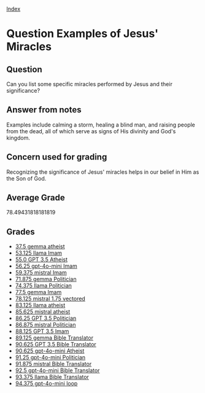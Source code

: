 
[Index](../../index.md)
# Question Examples of Jesus' Miracles
## Question
Can you list some specific miracles performed by Jesus and their significance?

## Answer from notes
Examples include calming a storm, healing a blind man, and raising people from the dead, all of which serve as signs of His divinity and God's kingdom.

## Concern used for grading
Recognizing the significance of Jesus' miracles helps in our belief in Him as the Son of God.

## Average Grade
78.49431818181819

## Grades
 * [37.5 gemma atheist](../answers/gemma_atheist/Examples_of_Jesus__Miracles.md)
 * [53.125 llama Imam](../answers/llama_Imam/Examples_of_Jesus__Miracles.md)
 * [55.0 GPT 3.5 Atheist](../answers/GPT_3.5_Atheist/Examples_of_Jesus__Miracles.md)
 * [56.25 gpt-4o-mini Imam](../answers/gpt-4o-mini_Imam/Examples_of_Jesus__Miracles.md)
 * [59.375 mistral Imam](../answers/mistral_Imam/Examples_of_Jesus__Miracles.md)
 * [71.875 gemma Politician](../answers/gemma_Politician/Examples_of_Jesus__Miracles.md)
 * [74.375 llama Politician](../answers/llama_Politician/Examples_of_Jesus__Miracles.md)
 * [77.5 gemma Imam](../answers/gemma_Imam/Examples_of_Jesus__Miracles.md)
 * [78.125 mistral 1.75 vectored](../answers/mistral_1.75_vectored/Examples_of_Jesus__Miracles.md)
 * [83.125 llama atheist](../answers/llama_atheist/Examples_of_Jesus__Miracles.md)
 * [85.625 mistral atheist](../answers/mistral_atheist/Examples_of_Jesus__Miracles.md)
 * [86.25 GPT 3.5 Politician](../answers/GPT_3.5_Politician/Examples_of_Jesus__Miracles.md)
 * [86.875 mistral Politician](../answers/mistral_Politician/Examples_of_Jesus__Miracles.md)
 * [88.125 GPT 3.5 Imam](../answers/GPT_3.5_Imam/Examples_of_Jesus__Miracles.md)
 * [89.125 gemma Bible Translator](../answers/gemma_Bible_Translator/Examples_of_Jesus__Miracles.md)
 * [90.625 GPT 3.5 Bible Translator](../answers/GPT_3.5_Bible_Translator/Examples_of_Jesus__Miracles.md)
 * [90.625 gpt-4o-mini Atheist](../answers/gpt-4o-mini_Atheist/Examples_of_Jesus__Miracles.md)
 * [91.25 gpt-4o-mini Politician](../answers/gpt-4o-mini_Politician/Examples_of_Jesus__Miracles.md)
 * [91.875 mistral Bible Translator](../answers/mistral_Bible_Translator/Examples_of_Jesus__Miracles.md)
 * [92.5 gpt-4o-mini Bible Translator](../answers/gpt-4o-mini_Bible_Translator/Examples_of_Jesus__Miracles.md)
 * [93.375 llama Bible Translator](../answers/llama_Bible_Translator/Examples_of_Jesus__Miracles.md)
 * [94.375 gpt-4o-mini loop](../answers/gpt-4o-mini_loop/Examples_of_Jesus__Miracles.md)
